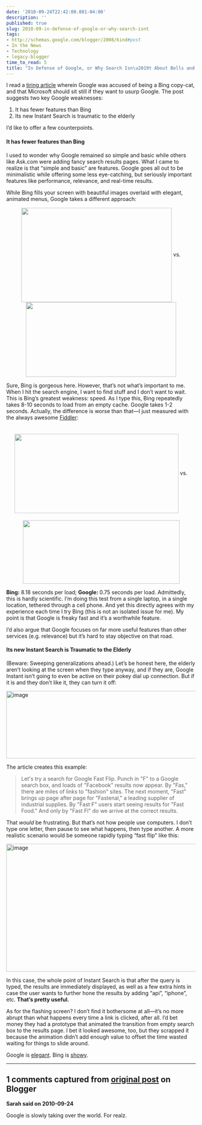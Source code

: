 ```yaml
---
date: '2010-09-24T22:42:00.001-04:00'
description: ''
published: true
slug: 2010-09-in-defense-of-google-or-why-search-isnt
tags:
- http://schemas.google.com/blogger/2008/kind#post
- In the News
- Technology
- legacy-blogger
time_to_read: 5
title: "In Defense of Google, or Why Search Isn\u2019t About Bells and Whistles"
---
```


<p>I read a <a href="http://www.fastcompany.com/1687702/how-microsoft-bing-should-respond-to-google-instant-search">tiring article</a> wherein Google was accused of being a Bing copy-cat, and that Microsoft should sit still if they want to usurp Google. The post suggests two key Google weaknesses:</p>  <ol>   <li>It has fewer features than Bing </li>    <li>Its new Instant Search is traumatic to the elderly </li> </ol>
<p>I’d like to offer a few counterpoints.</p>  <h4>It has fewer features than Bing</h4>
<p>I used to wonder why Google remained so simple and basic while others like Ask.com were adding fancy search results pages. What I came to realize is that “simple and basic” are features. Google goes all out to be minimalistic while offering some less eye-catching, but seriously important features like performance, relevance, and real-time results.</p>
<p>While Bing fills your screen with beautiful images overlaid with elegant, animated menus, Google takes a different approach:</p>  <p align="center" style="line-height: 250px;"><img height="250" src="http://lh4.ggpht.com/_IKD9WtY5kxU/TJ1hqAfqyUI/AAAAAAAAAuU/Z_jOquWOmmA/image%5B12%5D.png" style="vertical-align: middle;" width="400" /> vs. <img height="198" src="http://lh4.ggpht.com/_IKD9WtY5kxU/TJ1hqYRVC5I/AAAAAAAAAuY/bKYG7kT3vkQ/image%5B13%5D.png" style="vertical-align: middle;" width="400" /></p>
<p>Sure, Bing is gorgeous here. However, that’s not what’s important to me. When I hit the search engine, I want to find stuff and I don’t want to wait. This is Bing’s greatest weakness: speed. As I type this, Bing repeatedly takes 8-10 seconds to load from an empty cache. Google takes 1-2 seconds. Actually, the difference is worse than that—I just measured with the always awesome <a href="http://www.fiddler2.com/fiddler2/">Fiddler</a>:</p>  <p align="center" style="line-height: 250px;"><img height="210" src="http://lh3.ggpht.com/_IKD9WtY5kxU/TJ1hqjBvqYI/AAAAAAAAAuc/AKzTlaa44Ks/image%5B30%5D.png" style="vertical-align: middle;" width="436" /> vs. <img height="168" src="http://lh6.ggpht.com/_IKD9WtY5kxU/TJ1hrAjoEqI/AAAAAAAAAug/4nkY7d7UGIY/image%5B31%5D.png" style="vertical-align: middle;" width="417" /></p>
<p><strong>Bing:</strong> 8.18 seconds per load; <strong>Google: </strong>0.75 seconds per load. Admittedly, this is hardly scientific. I’m doing this test from a single laptop, in a single location, tethered through a cell phone. And yet this directly agrees with my experience each time I try Bing (this is not an isolated issue for me). My point is that Google is freaky fast and it’s a worthwhile feature.</p>
<p>I’d also argue that Google focuses on far more useful features than other services (e.g. relevance) but it’s hard to stay objective on that road.</p>  <h4>Its new Instant Search is Traumatic to the Elderly </h4>
<p>(Beware: Sweeping generalizations ahead.) Let’s be honest here, the elderly aren’t looking at the screen when they type anyway, and if they are, Google Instant isn’t going to even be active on their pokey dial up connection. But if it is and they don’t like it, they can turn it off:</p>
<p><img alt="image" border="0" height="179" src="http://lh3.ggpht.com/_IKD9WtY5kxU/TJ1hrUf88oI/AAAAAAAAAuk/fiKW8iBaDtU/image%5B34%5D.png" style="background-image: none; border-right-width: 0px; margin: 0px auto; padding-left: 0px; padding-right: 0px; display: block; float: none; border-top-width: 0px; border-bottom-width: 0px; border-left-width: 0px; padding-top: 0px;" title="image" width="887" /></p>
<p>The article creates this example:</p>
<blockquote> 
<p>Let's try a search for Google Fast Flip. Punch in &quot;F&quot; to a Google search box, and loads of &quot;Facebook&quot; results now appear. By &quot;Fas,&quot; there are miles of links to &quot;fashion&quot; sites. The next moment, &quot;Fast&quot; brings up page after page for &quot;Fastenal,&quot; a leading supplier of industrial supplies. By &quot;Fast F&quot; users start seeing results for &quot;Fast Food.&quot; And only by &quot;Fast Fl&quot; do we arrive at the correct results.</p>
</blockquote>
<p>That <em>would</em> be frustrating. But that’s not how people use computers. I don’t type one letter, then pause to see what happens, then type another. A more realistic scenario would be someone rapidly typing “fast flip” like this:</p>
<p><img alt="image" border="0" height="339" src="http://lh6.ggpht.com/_IKD9WtY5kxU/TJ1hrqPeOII/AAAAAAAAAuo/27yPyffug3w/image%5B40%5D.png" style="background-image: none; border-right-width: 0px; margin: 0px auto; padding-left: 0px; padding-right: 0px; display: block; float: none; border-top-width: 0px; border-bottom-width: 0px; border-left-width: 0px; padding-top: 0px;" title="image" width="823" /></p>
<p>In this case, the whole point of Instant Search is that after the query is typed, the results are immediately displayed, as well as a few extra hints in case the user wants to further hone the results by adding “api”, “iphone”, etc. <strong>That’s pretty useful. </strong></p>
<p>As for the flashing screen? I don’t find it bothersome at all—it’s no more abrupt than what happens every time a link is clicked, after all. I’d bet money they had a prototype that animated the transition from empty search box to the results page. I bet it looked awesome, too, but they scrapped it because the animation didn’t add enough value to offset the time wasted waiting for things to slide around.</p>
<p>Google is <a href="http://en.wikipedia.org/wiki/Elegance">elegant</a>. Bing is <a href="http://en.wiktionary.org/wiki/showy">showy</a>.</p>

---

## 1 comments captured from [original post](https://blog.wassupy.com/2010/09/in-defense-of-google-or-why-search-isnt.html) on Blogger

**Sarah said on 2010-09-24**

Google is slowly taking over the world.  For realz.

